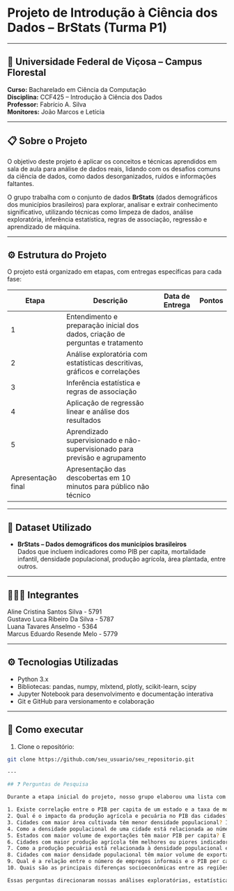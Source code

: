 # Projeto de Introdução à Ciência dos Dados – BrStats (Turma P1)

---

## 🏫 Universidade Federal de Viçosa – Campus Florestal  
**Curso:** Bacharelado em Ciência da Computação  
**Disciplina:** CCF425 – Introdução à Ciência dos Dados  
**Professor:** Fabrício A. Silva  
**Monitores:** João Marcos e Letícia 

---

## 📋 Sobre o Projeto

O objetivo deste projeto é aplicar os conceitos e técnicas aprendidos em sala de aula para análise de dados reais, lidando com os desafios comuns da ciência de dados, como dados desorganizados, ruídos e informações faltantes.  

O grupo trabalha com o conjunto de dados **BrStats** (dados demográficos dos municípios brasileiros) para explorar, analisar e extrair conhecimento significativo, utilizando técnicas como limpeza de dados, análise exploratória, inferência estatística, regras de associação, regressão e aprendizado de máquina.

---

## ⚙️ Estrutura do Projeto

O projeto está organizado em etapas, com entregas específicas para cada fase:

| Etapa | Descrição | Data de Entrega | Pontos |
|-------|-----------|-----------------|--------|
| 1 | Entendimento e preparação inicial dos dados, criação de perguntas e tratamento 
| 2 | Análise exploratória com estatísticas descritivas, gráficos e correlações
| 3 | Inferência estatística e regras de associação 
| 4 | Aplicação de regressão linear e análise dos resultados
| 5 | Aprendizado supervisionado e não-supervisionado para previsão e agrupamento 
| Apresentação final | Apresentação das descobertas em 10 minutos para público não técnico

---

## 🔎 Dataset Utilizado

- **BrStats – Dados demográficos dos municípios brasileiros**  
  Dados que incluem indicadores como PIB per capita, mortalidade infantil, densidade populacional, produção agrícola, área plantada, entre outros.
  
---

## 🧑‍🤝‍🧑 Integrantes
Aline Cristina Santos Silva - 5791   
Gustavo Luca Ribeiro Da Silva - 5787   
Luana Tavares Anselmo - 5364   
Marcus Eduardo Resende Melo - 5779   

---

## ⚙️ Tecnologias Utilizadas

- Python 3.x  
- Bibliotecas: pandas, numpy, mlxtend, plotly, scikit-learn, scipy  
- Jupyter Notebook para desenvolvimento e documentação interativa  
- Git e GitHub para versionamento e colaboração  

---

## 🚀 Como executar

1. Clone o repositório:  
```bash
git clone https://github.com/seu_usuario/seu_repositorio.git

---

## ❓ Perguntas de Pesquisa

Durante a etapa inicial do projeto, nosso grupo elaborou uma lista com as principais perguntas que pretendemos responder a partir da análise dos dados BrStats. Essas perguntas guiaram nossas investigações e o desenvolvimento das etapas subsequentes.

1. Existe correlação entre o PIB per capita de um estado e a taxa de mortalidade infantil?  
2. Qual é o impacto da produção agrícola e pecuária no PIB das cidades? Regiões com maior produção agrícola têm maior PIB per capita?  
3. Cidades com maior área cultivada têm menor densidade populacional? Isso afeta o desenvolvimento econômico?  
4. Como a densidade populacional de uma cidade está relacionada ao número de empregos e à taxa de mortalidade infantil? Cidades mais populosas têm mais empregos, mas piores indicadores de saúde?  
5. Estados com maior volume de exportações têm maior PIB per capita? E como isso se relaciona com o número de empresas e empregos?  
6. Cidades com maior produção agrícola têm melhores ou piores indicadores de saúde infantil?  
7. Como a produção pecuária está relacionada à densidade populacional e ao desenvolvimento econômico? Regiões com maior produção pecuária têm maior PIB per capita?  
8. Cidades com maior densidade populacional têm maior volume de exportações?  
9. Qual é a relação entre o número de empregos informais e o PIB per capita? Estados com maior informalidade têm menor PIB?  
10. Quais são as principais diferenças socioeconômicas entre as regiões do Brasil?

Essas perguntas direcionaram nossas análises exploratórias, estatísticas e modelagens preditivas ao longo do projeto.

